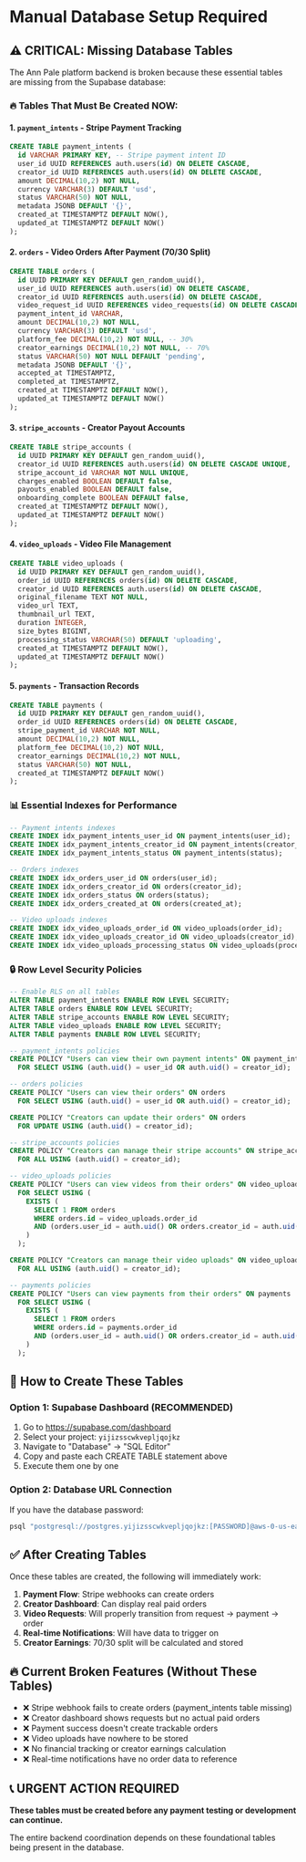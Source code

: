 # Manual Database Setup Required

## ⚠️ CRITICAL: Missing Database Tables

The Ann Pale platform backend is broken because these essential tables are missing from the Supabase database:

### 🔥 Tables That Must Be Created NOW:

#### 1. `payment_intents` - Stripe Payment Tracking
```sql
CREATE TABLE payment_intents (
  id VARCHAR PRIMARY KEY, -- Stripe payment intent ID
  user_id UUID REFERENCES auth.users(id) ON DELETE CASCADE,
  creator_id UUID REFERENCES auth.users(id) ON DELETE CASCADE,
  amount DECIMAL(10,2) NOT NULL,
  currency VARCHAR(3) DEFAULT 'usd',
  status VARCHAR(50) NOT NULL,
  metadata JSONB DEFAULT '{}',
  created_at TIMESTAMPTZ DEFAULT NOW(),
  updated_at TIMESTAMPTZ DEFAULT NOW()
);
```

#### 2. `orders` - Video Orders After Payment (70/30 Split)
```sql
CREATE TABLE orders (
  id UUID PRIMARY KEY DEFAULT gen_random_uuid(),
  user_id UUID REFERENCES auth.users(id) ON DELETE CASCADE,
  creator_id UUID REFERENCES auth.users(id) ON DELETE CASCADE,
  video_request_id UUID REFERENCES video_requests(id) ON DELETE CASCADE,
  payment_intent_id VARCHAR,
  amount DECIMAL(10,2) NOT NULL,
  currency VARCHAR(3) DEFAULT 'usd',
  platform_fee DECIMAL(10,2) NOT NULL, -- 30%
  creator_earnings DECIMAL(10,2) NOT NULL, -- 70%
  status VARCHAR(50) NOT NULL DEFAULT 'pending',
  metadata JSONB DEFAULT '{}',
  accepted_at TIMESTAMPTZ,
  completed_at TIMESTAMPTZ,
  created_at TIMESTAMPTZ DEFAULT NOW(),
  updated_at TIMESTAMPTZ DEFAULT NOW()
);
```

#### 3. `stripe_accounts` - Creator Payout Accounts
```sql
CREATE TABLE stripe_accounts (
  id UUID PRIMARY KEY DEFAULT gen_random_uuid(),
  creator_id UUID REFERENCES auth.users(id) ON DELETE CASCADE UNIQUE,
  stripe_account_id VARCHAR NOT NULL UNIQUE,
  charges_enabled BOOLEAN DEFAULT false,
  payouts_enabled BOOLEAN DEFAULT false,
  onboarding_complete BOOLEAN DEFAULT false,
  created_at TIMESTAMPTZ DEFAULT NOW(),
  updated_at TIMESTAMPTZ DEFAULT NOW()
);
```

#### 4. `video_uploads` - Video File Management
```sql
CREATE TABLE video_uploads (
  id UUID PRIMARY KEY DEFAULT gen_random_uuid(),
  order_id UUID REFERENCES orders(id) ON DELETE CASCADE,
  creator_id UUID REFERENCES auth.users(id) ON DELETE CASCADE,
  original_filename TEXT NOT NULL,
  video_url TEXT,
  thumbnail_url TEXT,
  duration INTEGER,
  size_bytes BIGINT,
  processing_status VARCHAR(50) DEFAULT 'uploading',
  created_at TIMESTAMPTZ DEFAULT NOW(),
  updated_at TIMESTAMPTZ DEFAULT NOW()
);
```

#### 5. `payments` - Transaction Records
```sql
CREATE TABLE payments (
  id UUID PRIMARY KEY DEFAULT gen_random_uuid(),
  order_id UUID REFERENCES orders(id) ON DELETE CASCADE,
  stripe_payment_id VARCHAR NOT NULL,
  amount DECIMAL(10,2) NOT NULL,
  platform_fee DECIMAL(10,2) NOT NULL,
  creator_earnings DECIMAL(10,2) NOT NULL,
  status VARCHAR(50) NOT NULL,
  created_at TIMESTAMPTZ DEFAULT NOW()
);
```

### 📊 Essential Indexes for Performance
```sql
-- Payment intents indexes
CREATE INDEX idx_payment_intents_user_id ON payment_intents(user_id);
CREATE INDEX idx_payment_intents_creator_id ON payment_intents(creator_id);
CREATE INDEX idx_payment_intents_status ON payment_intents(status);

-- Orders indexes
CREATE INDEX idx_orders_user_id ON orders(user_id);
CREATE INDEX idx_orders_creator_id ON orders(creator_id);
CREATE INDEX idx_orders_status ON orders(status);
CREATE INDEX idx_orders_created_at ON orders(created_at);

-- Video uploads indexes
CREATE INDEX idx_video_uploads_order_id ON video_uploads(order_id);
CREATE INDEX idx_video_uploads_creator_id ON video_uploads(creator_id);
CREATE INDEX idx_video_uploads_processing_status ON video_uploads(processing_status);
```

### 🔒 Row Level Security Policies
```sql
-- Enable RLS on all tables
ALTER TABLE payment_intents ENABLE ROW LEVEL SECURITY;
ALTER TABLE orders ENABLE ROW LEVEL SECURITY;
ALTER TABLE stripe_accounts ENABLE ROW LEVEL SECURITY;
ALTER TABLE video_uploads ENABLE ROW LEVEL SECURITY;
ALTER TABLE payments ENABLE ROW LEVEL SECURITY;

-- payment_intents policies
CREATE POLICY "Users can view their own payment intents" ON payment_intents
  FOR SELECT USING (auth.uid() = user_id OR auth.uid() = creator_id);

-- orders policies
CREATE POLICY "Users can view their orders" ON orders
  FOR SELECT USING (auth.uid() = user_id OR auth.uid() = creator_id);

CREATE POLICY "Creators can update their orders" ON orders
  FOR UPDATE USING (auth.uid() = creator_id);

-- stripe_accounts policies
CREATE POLICY "Creators can manage their stripe accounts" ON stripe_accounts
  FOR ALL USING (auth.uid() = creator_id);

-- video_uploads policies
CREATE POLICY "Users can view videos from their orders" ON video_uploads
  FOR SELECT USING (
    EXISTS (
      SELECT 1 FROM orders 
      WHERE orders.id = video_uploads.order_id 
      AND (orders.user_id = auth.uid() OR orders.creator_id = auth.uid())
    )
  );

CREATE POLICY "Creators can manage their video uploads" ON video_uploads
  FOR ALL USING (auth.uid() = creator_id);

-- payments policies
CREATE POLICY "Users can view payments from their orders" ON payments
  FOR SELECT USING (
    EXISTS (
      SELECT 1 FROM orders 
      WHERE orders.id = payments.order_id 
      AND (orders.user_id = auth.uid() OR orders.creator_id = auth.uid())
    )
  );
```

## 🚀 How to Create These Tables

### Option 1: Supabase Dashboard (RECOMMENDED)
1. Go to https://supabase.com/dashboard
2. Select your project: `yijizsscwkvepljqojkz`
3. Navigate to "Database" → "SQL Editor"
4. Copy and paste each CREATE TABLE statement above
5. Execute them one by one

### Option 2: Database URL Connection
If you have the database password:
```bash
psql "postgresql://postgres.yijizsscwkvepljqojkz:[PASSWORD]@aws-0-us-east-1.pooler.supabase.com:5432/postgres" -f supabase/migrations/20250905_create_missing_backend_tables.sql
```

## ✅ After Creating Tables

Once these tables are created, the following will immediately work:

1. **Payment Flow**: Stripe webhooks can create orders
2. **Creator Dashboard**: Can display real paid orders
3. **Video Requests**: Will properly transition from request → payment → order
4. **Real-time Notifications**: Will have data to trigger on
5. **Creator Earnings**: 70/30 split will be calculated and stored

## 🔥 Current Broken Features (Without These Tables)

- ❌ Stripe webhook fails to create orders (payment_intents table missing)
- ❌ Creator dashboard shows requests but no actual paid orders
- ❌ Payment success doesn't create trackable orders
- ❌ Video uploads have nowhere to be stored
- ❌ No financial tracking or creator earnings calculation
- ❌ Real-time notifications have no order data to reference

## 📞 URGENT ACTION REQUIRED

**These tables must be created before any payment testing or development can continue.**

The entire backend coordination depends on these foundational tables being present in the database.
